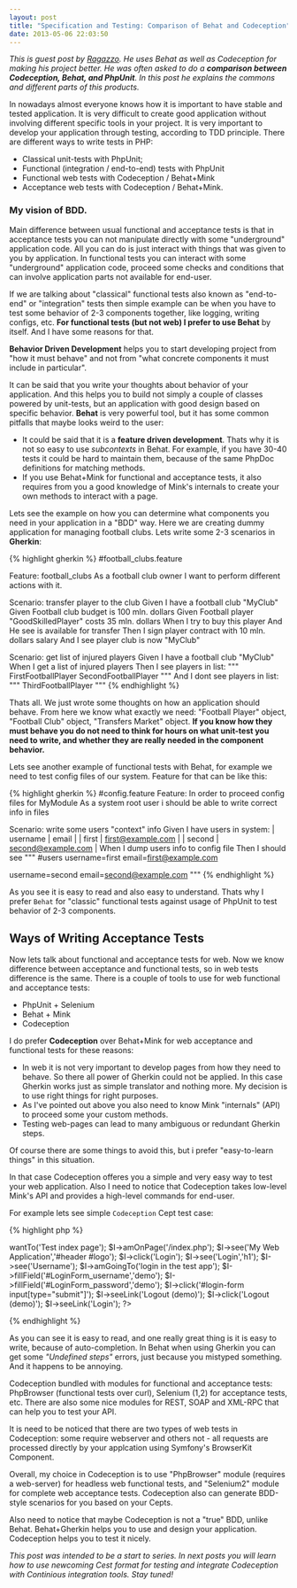 ```yaml
---
layout: post
title: "Specification and Testing: Comparison of Behat and Codeception"
date: 2013-05-06 22:03:50
---
```


*This is guest post by [Ragazzo](https://github.com/Ragazzo). He uses Behat as well as Codeception for making his project better. He was often asked to do a **comparison between Codeception, Behat, and PhpUnit**. In this post he explains the commons and different parts of this products.*

In nowadays almost everyone knows how it is important to have stable and tested application. It is very difficult to create good application without involving different specific tools in your project. It is very important to develop your application through testing, according to TDD principle. There are different ways to write tests in PHP: 

* Classical unit-tests with PhpUnit;
* Functional (integration / end-to-end) tests with PhpUnit
* Functional web tests with Codeception / Behat+Mink
* Acceptance web tests with Codeception / Behat+Mink.

### My vision of BDD.

Main difference between usual functional and acceptance tests is that in acceptance tests you can not manipulate directly with some "underground" application code. All you can do is just interact with things that was given to you by application. In functional tests you can interact with some "underground" application code, proceed some checks and conditions that can involve application parts not available for end-user. 

If we are talking about "classical" functional tests also known as "end-to-end" or "integration" tests then simple example can be when you have to test some behavior of 2-3 components together, like logging, writing configs, etc. **For functional tests (but not web) I prefer to use Behat** by itself. And I have some reasons for that.

**Behavior Driven Development**  helps you to start developing project from "how it must behave" and not from "what concrete components it must include in particular".

It can be said that you write your thoughts about behavior of your application. And this helps you to build not simply a couple of classes powered by unit-tests, but an application with good design based on specific behavior. **Behat** is very powerful tool, but it has some common pitfalls that maybe looks weird to the user:

* It could be said that it is a **feature driven development**. Thats why it is not so easy to use *subcontexts* in Behat. For example, if you have 30-40 tests it could be hard to maintain them, because of the same PhpDoc definitions for matching methods.
* If you use Behat+Mink for functional and acceptance tests, it also requires from you a good knowledge of  Mink's internals to create your own methods to interact with a page.

Lets see the example on how you can determine what components you need in your application in a "BDD" way.
Here we are creating dummy application for managing football clubs. Lets write some 2-3 scenarios in **Gherkin**:

{% highlight gherkin %}
#football_clubs.feature

Feature: football_clubs
  As a football club owner
  I want to perform different actions with it.

  Scenario: transfer player to the club
    Given I have a football club "MyClub"
    Given Football club budget is 100 mln. dollars
    Given Football player "GoodSkilledPlayer" costs 35 mln. dollars
    When I try to buy this player
    And He see is available for transfer
    Then I sign player contract with 10 mln. dollars salary
    And I see player club is now "MyClub"

  Scenario: get list of injured players
    Given I have a football club "MyClub"
    When I get a list of injured players
    Then I see players in list:
    """
    FirstFootballPlayer
    SecondFootballPlayer
    """
    And I dont see players in list:
    """
    ThirdFootballPlayer
    """
{% endhighlight %}

  Thats all. We just wrote some thoughts on how an application should behave. From here we know what exactly we need: "Football Player" object, "Football Club" object, "Transfers Market" object. **If you know how they must behave you do not need to think for hours on what unit-test you need to write, and whether they are really needed in the component behavior.**

  Lets see another example of functional tests with Behat, for example we need to test config files of our system. Feature for that can be like this:

{% highlight gherkin %}
#config.feature
Feature:
  In order to proceed config files for MyModule
  As a system root user i should be able
  to write correct info in files

  Scenario: write some users "context" info
  Given I have users in system:
    | username | email              |
    | first    | first@example.com  |
    | second   | second@example.com |
  When I dump users info to config file
  Then I should see
  """
  #users
  username=first
  email=first@example.com

  username=second
  email=second@example.com
  """
{% endhighlight %}

As you see it is easy to read and also easy to understand. Thats why I prefer ```Behat``` for "classic" functional tests against usage of PhpUnit to test behavior of 2-3 components.

## Ways of Writing Acceptance Tests
 
Now lets talk about functional and acceptance tests for web. Now we know difference between acceptance and functional tests, so in web tests difference is the same. There is a couple of tools to use for web functional and acceptance tests:

* PhpUnit + Selenium
* Behat + Mink
* Codeception
 
I do prefer **Codeception** over Behat+Mink for web acceptance and functional tests for these reasons:

* In web it is not very important to develop pages from how they need to behave. So there all power of Gherkin could not be applied. In this case Gherkin works just as simple translator and nothing more. My decision is to use right things for right purposes.
* As I've pointed out above you also need to know Mink "internals" (API) to proceed some your custom methods.
* Testing web-pages can lead to many ambiguous or redundant Gherkin steps.

Of course there are some things to avoid this, but i prefer "easy-to-learn things" in this situation.
 
In that case Codeception offeres you a simple and very easy way to test your web application. Also I need to
notice that Codeception takes low-level Mink's API and provides a high-level commands for end-user.
 
For example lets see simple ```Codeception``` Cept test case:
 
{% highlight php %}
<?php
$I = new TestGuy($scenario);
$I->wantTo('Test index page');
$I->amOnPage('/index.php');
$I->see('My Web Application','#header #logo');
$I->click('Login');
$I->see('Login','h1');
$I->see('Username');
$I->amGoingTo('login in the test app');
$I->fillField('#LoginForm_username','demo');
$I->fillField('#LoginForm_password','demo');
$I->click('#login-form input[type="submit"]');
$I->seeLink('Logout (demo)');
$I->click('Logout (demo)');
$I->seeLink('Login');
?>
{% endhighlight %}
 
As you can see it is easy to read, and one really great thing is it is easy to write, because of auto-completion. In Behat when using Gherkin you can get some *"Undefined steps"* errors, just because you mistyped something. And it happens to be annoying. 

Codeception bundled with modules for functional and acceptance tests: PhpBrowser (functional tests over curl), Selenium (1,2) for acceptance tests, etc. There are also some nice modules for REST, SOAP and XML-RPC that can help you to test your API.

It is need to be noticed that there are two types of web tests in Codeception: some require webserver and others not - all requests are processed directly by your applcation using Symfony's BrowserKit Component.
 
Overall, my choice in Codeception is to use "PhpBrowser" module (requires a web-server) for headless web functional tests, and "Selenium2" module for complete web acceptance tests. Codeception also can generate BDD-style scenarios for you based on your Cepts.

Also need to notice that maybe Codeception is not a "true" BDD, unlike Behat. Behat+Gherkin helps you to use and design your application. Codeception helps you to test it nicely.

*This post was intended to be a start to series. In next posts you will learn how to use newcoming Cest format for testing and integrate Codeception with Continious integration tools. Stay tuned!*